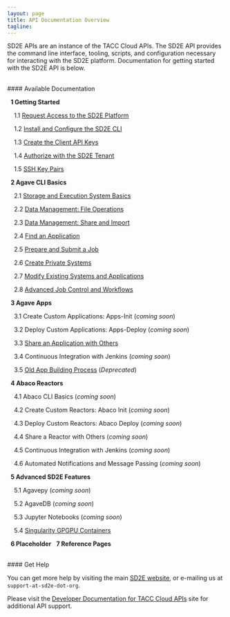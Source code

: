 ```yaml
---
layout: page
title: API Documentation Overview
tagline:
---
```


SD2E APIs are an instance of the TACC Cloud APIs. The SD2E API provides the command
line interface, tooling, scripts, and configuration necessary for interacting with
the SD2E platform. Documentation for getting started with the SD2E API is below.

<br>
#### Available Documentation

&nbsp;&nbsp;**1 Getting Started**

&nbsp;&nbsp;&nbsp;&nbsp;1.1 [Request Access to the SD2E Platform](docs/request_access.md)

&nbsp;&nbsp;&nbsp;&nbsp;1.2 [Install and Configure the SD2E CLI](docs/install_cli.md)

&nbsp;&nbsp;&nbsp;&nbsp;1.3 [Create the Client API Keys](docs/create_client.md)

&nbsp;&nbsp;&nbsp;&nbsp;1.4 [Authorize with the SD2E Tenant](docs/authorization.md)

&nbsp;&nbsp;&nbsp;&nbsp;1.5 [SSH Key Pairs](docs/ssh_keys.md)


&nbsp;&nbsp;**2 Agave CLI Basics**

&nbsp;&nbsp;&nbsp;&nbsp;2.1 [Storage and Execution System Basics](docs/systems_basics.md)

&nbsp;&nbsp;&nbsp;&nbsp;2.2 [Data Management: File Operations](docs/data_management.md)

&nbsp;&nbsp;&nbsp;&nbsp;2.3 [Data Management: Share and Import](docs/share_import.md)

&nbsp;&nbsp;&nbsp;&nbsp;2.4 [Find an Application](docs/find_application.md)

&nbsp;&nbsp;&nbsp;&nbsp;2.5 [Prepare and Submit a Job](docs/submit_job.md)

&nbsp;&nbsp;&nbsp;&nbsp;2.6 [Create Private Systems](docs/create_systems.md)

&nbsp;&nbsp;&nbsp;&nbsp;2.7 [Modify Existing Systems and Applications](docs/modify.md)

&nbsp;&nbsp;&nbsp;&nbsp;2.8 [Advanced Job Control and Workflows](docs/advanced_job.md)


&nbsp;&nbsp;**3 Agave Apps**

&nbsp;&nbsp;&nbsp;&nbsp;3.1 Create Custom Applications: Apps-Init (*coming soon*)

&nbsp;&nbsp;&nbsp;&nbsp;3.2 Deploy Custom Applications: Apps-Deploy (*coming soon*)

&nbsp;&nbsp;&nbsp;&nbsp;3.3 [Share an Application with Others](docs/share_app.md)

&nbsp;&nbsp;&nbsp;&nbsp;3.4 Continuous Integration with Jenkins (*coming soon*)

&nbsp;&nbsp;&nbsp;&nbsp;3.5 [Old App Building Process](docs/create_app.md) (*Deprecated*)


&nbsp;&nbsp;**4 Abaco Reactors**

&nbsp;&nbsp;&nbsp;&nbsp;4.1 Abaco CLI Basics (*coming soon*)

&nbsp;&nbsp;&nbsp;&nbsp;4.2 Create Custom Reactors: Abaco Init (*coming soon*)

&nbsp;&nbsp;&nbsp;&nbsp;4.3 Deploy Custom Reactors: Abaco Deploy (*coming soon*)

&nbsp;&nbsp;&nbsp;&nbsp;4.4 Share a Reactor with Others (*coming soon*)

&nbsp;&nbsp;&nbsp;&nbsp;4.5 Continuous Integration with Jenkins (*coming soon*)

&nbsp;&nbsp;&nbsp;&nbsp;4.6 Automated Notifications and Message Passing (*coming soon*)


&nbsp;&nbsp;**5 Advanced SD2E Features**

&nbsp;&nbsp;&nbsp;&nbsp;5.1 Agavepy (*coming soon*)

&nbsp;&nbsp;&nbsp;&nbsp;5.2 AgaveDB (*coming soon*)

&nbsp;&nbsp;&nbsp;&nbsp;5.3 Jupyter Notebooks (*coming soon*)

&nbsp;&nbsp;&nbsp;&nbsp;5.4 [Singularity GPGPU Containers](docs/singularity_gpu_01.md)


&nbsp;&nbsp;**6 Placeholder**
&nbsp;&nbsp;**7 Reference Pages**



<br>
#### Get Help

You can get more help by visiting the main [SD2E website](http://sd2e.org), or
e-mailing us at `support-at-sd2e-dot-org`.

Please visit the [Developer Documentation for TACC Cloud APIs](https://tacc.github.io/developer.tacc.cloud/)
site for additional API support. 

